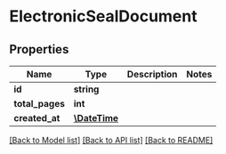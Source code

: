 # ElectronicSealDocument

## Properties
Name | Type | Description | Notes
------------ | ------------- | ------------- | -------------
**id** | **string** |  | 
**total_pages** | **int** |  | 
**created_at** | [**\DateTime**](\DateTime.md) |  | 

[[Back to Model list]](../../README.md#documentation-for-models) [[Back to API list]](../../README.md#documentation-for-api-endpoints) [[Back to README]](../../README.md)


